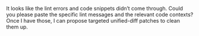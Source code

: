 It looks like the lint errors and code snippets didn’t come through. Could you please paste the specific lint messages and the relevant code contexts? Once I have those, I can propose targeted unified-diff patches to clean them up.
